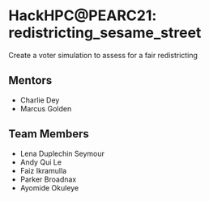 # HackHPC@PEARC21: redistricting_sesame_street
Create a voter simulation to assess for a fair redistricting
## Mentors
 * Charlie Dey
 * Marcus Golden

## Team Members
 * Lena Duplechin Seymour
 * Andy Qui Le
 * Faiz Ikramulla
 * Parker Broadnax
 * Ayomide Okuleye
